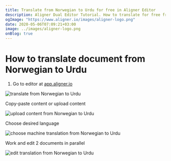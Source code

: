```yaml
---
title: Translate from Norwegian to Urdu for free in Aligner Editor
description: Aligner Dual Editor Tutorial. How to translate for free from Norwegian to Urdu. Aligner is multilingual document management platform. 
ogImage: "https://www.aligner.io/images/aligner-logo.png"
date: 2020-05-06T07:09:21+03:00
image: ../images/aligner-logo.png
onBlog: true
---
```


# How to translate document from Norwegian to Urdu

1. Go to editor at [app.aligner.io](https://app.aligner.io "Aligner App web page")

![translate from Norwegian to Urdu](../aligner-blank-editor.png "translate from Norwegian to Urdu")

Copy-paste content or upload content

![upload content from Norwegian to Urdu](../aligner-uploaded-document.png "upload content from Norwegian to Urdu")

Choose desired language

![choose machine translation from Norwegian to Urdu](../aligner-language-dropdown.png "choose machine translation from Norwegian to Urdu")

Work and edit 2 documents in parallel

![edit translation from Norwegian to Urdu](../aligner-double-sitded-editor.png "edit translation from Norwegian to Urdu")

